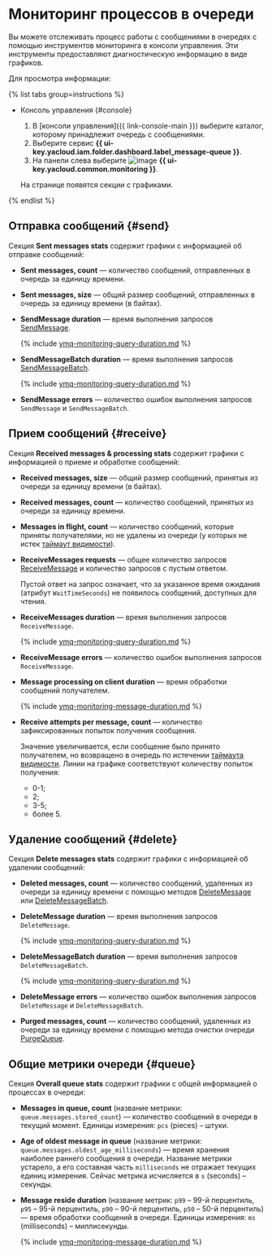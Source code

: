 # Мониторинг процессов в очереди

Вы можете отслеживать процесс работы с сообщениями в очередях с помощью инструментов мониторинга в консоли управления. Эти инструменты предоставляют диагностическую информацию в виде графиков.

Для просмотра информации:

{% list tabs group=instructions %}

- Консоль управления {#console}

  1. В [консоли управления]({{ link-console-main }}) выберите каталог, которому принадлежит очередь с сообщениями.
  1. Выберите сервис **{{ ui-key.yacloud.iam.folder.dashboard.label_message-queue }}**.
  1. На панели слева выберите ![image](../../_assets/console-icons/display-pulse.svg) **{{ ui-key.yacloud.common.monitoring }}**.

  На странице появятся секции с графиками.

{% endlist %}

## Отправка сообщений {#send}

Секция **Sent messages stats** содержит графики с информацией об отправке сообщений:

* **Sent messages, count** — количество сообщений, отправленных в очередь за единицу времени.

* **Sent messages, size** — общий размер сообщений, отправленных в очередь за единицу времени (в байтах).

* **SendMessage duration** — время выполнения запросов [SendMessage](../api-ref/message/SendMessage.md).

  {% include [ymq-monitoring-query-duration.md](../../_includes/message-queue/ymq-monitoring-query-duration.md) %}

* **SendMessageBatch duration** — время выполнения запросов [SendMessageBatch](../api-ref/message/SendMessageBatch.md).

  {% include [ymq-monitoring-query-duration.md](../../_includes/message-queue/ymq-monitoring-query-duration.md) %}

* **SendMessage errors** — количество ошибок выполнения запросов `SendMessage` и `SendMessageBatch`.

## Прием сообщений {#receive}

Секция **Received messages & processing stats** содержит графики с информацией о приеме и обработке сообщений:

* **Received messages, size** — общий размер сообщений, принятых из очереди за единицу времени (в байтах).

* **Received messages, count** — количество сообщений, принятых из очереди за единицу времени.

* **Messages in flight, count** — количество сообщений, которые приняты получателями, но не удалены из очереди (у которых не истек [таймаут видимости](../concepts/visibility-timeout.md)).

* **ReceiveMessages requests** — общее количество запросов [ReceiveMessage](../api-ref/message/ReceiveMessage) и количество запросов с пустым ответом.

  Пустой ответ на запрос означает, что за указанное время ожидания (атрибут `WaitTimeSeconds`) не появилось сообщений, доступных для чтения.
    
* **ReceiveMessages duration** — время выполнения запросов `ReceiveMessage`.

  {% include [ymq-monitoring-query-duration.md](../../_includes/message-queue/ymq-monitoring-query-duration.md) %}

* **ReceiveMessage errors** — количество ошибок выполнения запросов `ReceiveMessage`.

* **Message processing on client duration** — время обработки сообщений получателем.
      
  {% include [ymq-monitoring-message-duration.md](../../_includes/message-queue/ymq-monitoring-message-duration.md) %}

* **Receive attempts per message, count** — количество зафиксированных попыток получения сообщения.

  Значение увеличивается, если сообщение было принято получателем, но возвращено в очередь по истечении [таймаута видимости](../concepts/visibility-timeout.md). Линии на графике соответствуют количеству попыток получения:
  * 0-1;
  * 2;
  * 3-5;
  * более 5.

## Удаление сообщений {#delete}

Секция **Delete messages stats** содержит графики с информацией об удалении сообщений:
    
* **Deleted messages, count** — количество сообщений, удаленных из очереди за единицу времени с помощью методов [DeleteMessage](../api-ref/message/DeleteMessage) или [DeleteMessageBatch](../api-ref/message/DeleteMessageBatch).
* **DeleteMessage duration** — время выполнения запросов `DeleteMessage`.

  {% include [ymq-monitoring-query-duration.md](../../_includes/message-queue/ymq-monitoring-query-duration.md) %}

* **DeleteMessageBatch duration** — время выполнения запросов `DeleteMessageBatch`.

  {% include [ymq-monitoring-query-duration.md](../../_includes/message-queue/ymq-monitoring-query-duration.md) %}

* **DeleteMessage errors** — количество ошибок выполнения запросов `DeleteMessage` и `DeleteMessageBatch`.

* **Purged messages, count** — количество сообщений, удаленных из очереди за единицу времени с помощью метода очистки очереди [PurgeQueue](../api-ref/queue/PurgeQueue).

## Общие метрики очереди {#queue}

Секция **Overall queue stats** содержит графики с общей информацией о процессах в очереди:

* **Messages in queue, count** (название метрики: `queue.messages.stored_count`) — количество сообщений в очереди в текущий момент. Единицы измерения: `pcs` (pieces) – штуки.

* **Age of oldest message in queue** (название метрики: `queue.messages.oldest_age_milliseconds`) — время хранения наиболее раннего сообщения в очереди. Название метрики устарело, а его составная часть `milliseconds` не отражает текущих единиц измерения. Сейчас метрика исчисляется в `s` (seconds) – секунды.

* **Message reside duration** (название метрик: `p99` – 99-й перцентиль, `p95` – 95-й перцентиль, `p90` – 90-й перцентиль, `p50` – 50-й перцентиль) — время обработки сообщений в очереди. Единицы измерения: `ms` (milliseconds) – миллисекунды.
      
  {% include [ymq-monitoring-message-duration.md](../../_includes/message-queue/ymq-monitoring-message-duration.md) %}
